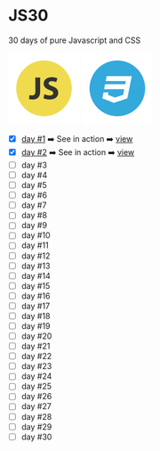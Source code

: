 # JS30
30 days of pure Javascript and CSS

![Image of JS](img/icon-js.png)
![Image of CSS](img/icon-css.png)

- [x] [day #1](days/one) :arrow_right: See in action :arrow_right: [view](http://talitaoliveira.com.br/js30/days/two/)
- [x] [day #2](days/two) :arrow_right: See in action :arrow_right: [view](http://talitaoliveira.com.br/js30/days/one/)
- [ ] day #3
- [ ] day #4
- [ ] day #5
- [ ] day #6
- [ ] day #7
- [ ] day #8
- [ ] day #9
- [ ] day #10
- [ ] day #11
- [ ] day #12
- [ ] day #13
- [ ] day #14
- [ ] day #15
- [ ] day #16
- [ ] day #17
- [ ] day #18
- [ ] day #19
- [ ] day #20
- [ ] day #21
- [ ] day #22
- [ ] day #23
- [ ] day #24
- [ ] day #25
- [ ] day #26
- [ ] day #27
- [ ] day #28
- [ ] day #29
- [ ] day #30